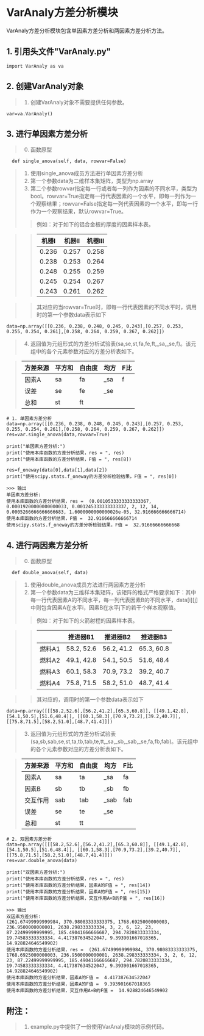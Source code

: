 # VarAnaly方差分析模块
   
   VarAnaly方差分析模块包含单因素方差分析和两因素方差分析方法。
   
   ## 1. 引用头文件"VarAnaly.py"
    import VarAnaly as va
   
   ## 2. 创建VarAnaly对象
   > 1. 创建VarAnaly对象不需要提供任何参数。
   
    var=va.VarAnaly()

   ## 3. 进行单因素方差分析
   > 0. 函数原型
   
      def single_anova(self, data, rowvar=False)
      
   > 1. 使用single_anova成员方法进行单因素方差分析
   > 2. 第一个参数data为二维样本集矩阵，类型为np.array
   > 3. 第二个参数rowvar指定每一行或者每一列作为因素的不同水平，类型为bool。rowvar=True指定每一行代表因素的一个水平，即每一列作为一个观察结果；rowvar=False指定每一列代表因素的一个水平，即每一行作为一个观察结果，默认rowvar=True。
   >> 例如：对于如下的铝合金板的厚度的因素样本表。
   
   >> | 机器I | 机器II | 机器III |
   >> | ----- | ----- | ----- |
   >> | 0.236 | 0.257 | 0.258 |
   >> | 0.238 | 0.253 | 0.264 |
   >> | 0.248 | 0.255 | 0.259 |
   >> | 0.245 | 0.254 | 0.267 |
   >> | 0.243 | 0.261 | 0.262 |
   
   >> 其对应的当rowvar=True时，即每一行代表因素的不同水平时，调用时的第一个参数data表示如下
   
    data=np.array([[0.236, 0.238, 0.248, 0.245, 0.243],[0.257, 0.253, 0.255, 0.254, 0.261],[0.258, 0.264, 0.259, 0.267, 0.262]])
    
   > 4. 返回值为元组形式的方差分析试验表(sa,se,st,fa,fe,ft,\_sa,\_se,f)。该元组中的各个元素参数对应的方差分析表如下。
   
   > | 方差来源 | 平方和 | 自由度 | 均方 | F比 |
   > | ------ | ------ | ------ | ------ | ------ |
   > | 因素A | sa | fa | \_sa | f |
   > | 误差 | se | fe | \_se |  |
   > | 总和 | st | ft |  |  | 
   
    # 1. 单因素方差分析
    data=np.array([[0.236, 0.238, 0.248, 0.245, 0.243],[0.257, 0.253, 0.255, 0.254, 0.261],[0.258, 0.264, 0.259, 0.267, 0.262]])
    res=var.single_anova(data,rowvar=True)
    
    print("单因素方差分析:")
    print("使用本库函数的方差分析结果，res = ", res)
    print("使用本库函数的方差分析结果，F值 = ", res[8])
    
    res=f_oneway(data[0],data[1],data[2])
    print("使用scipy.stats.f_oneway的方差分析检验结果，F值 = ", res[0])
    
    >>> 输出
    单因素方差分析:
    使用本库函数的方差分析结果，res =  (0.0010533333333333367, 0.00019200000000000033, 0.001245333333333337, 2, 12, 14,      0.0005266666666666683, 1.6000000000000026e-05, 32.916666666666714)
    使用本库函数的方差分析结果，F值 =  32.916666666666714
    使用scipy.stats.f_oneway的方差分析检验结果，F值 =  32.91666666666668
    
    
   ## 4. 进行两因素方差分析
   > 0. 函数原型
   
      def double_anova(self, data)
      
   > 1. 使用double_anova成员方法进行两因素方差分析
   > 2. 第一个参数data为三维样本集矩阵，该矩阵的格式严格要求如下：其中每一行代表因素A的不同水平，每一列代表因素B的不同水平，data[i][j]中则包含因素A在水平i，因素B在水平j下的若干个样本观察值。
   >> 例如：对于如下的火箭射程的因素样本表。
   
   >> |       | 推进器B1 | 推进器B2 | 推进器B3 |
   >> | ------ | ---------- | ---------- | ---------- |
   >> | 燃料A1 | 58.2, 52.6 | 56.2, 41.2 | 65.3, 60.8 |
   >> | 燃料A2 | 49.1, 42.8 | 54.1, 50.5 | 51.6, 48.4 |
   >> | 燃料A3 | 60.1, 58.3 | 70.9, 73.2 | 39.2, 40.7 |
   >> | 燃料A4 | 75.8, 71.5 | 58.2, 51.0 | 48.7, 41.4 |
   
   >> 其对应的，调用时的第一个参数data表示如下
   
    data=np.array([[[58.2,52.6],[56.2,41.2],[65.3,60.8]], [[49.1,42.8],[54.1,50.5],[51.6,48.4]], [[60.1,58.3],[70.9,73.2],[39.2,40.7]], [[75.8,71.5],[58.2,51.0],[48.7,41.4]]])
    
   > 3. 返回值为元组形式的方差分析试验表(sa,sb,sab,se,st,ta,tb,tab,te,tt,\_sa,\_sb,\_sab,\_se,fa,fb,fab)。该元组中的各个元素参数对应的方差分析表如下。
   
   > | 方差来源 | 平方和 | 自由度 | 均方 | F比 |
   > | ------ | ------ | ------ | ------ | ------ |
   > | 因素A | sa | ta | \_sa | fa |
   > | 因素B | sb | tb | \_sb | fb |
   > | 交互作用 | sab | tab | \_sab | fab |
   > | 误差 | se | te | \_se |  |
   > | 总和 | st | tt |  |  | 
   
    # 2. 双因素方差分析
    data=np.array([[[58.2,52.6],[56.2,41.2],[65.3,60.8]], [[49.1,42.8],[54.1,50.5],[51.6,48.4]], [[60.1,58.3],[70.9,73.2],[39.2,40.7]], [[75.8,71.5],[58.2,51.0],[48.7,41.4]]])
    res=var.double_anova(data)

    print("双因素方差分析:")
    print("使用本库函数的方差分析结果，res = ", res)
    print("使用本库函数的方差分析结果，因素A的F值 = ", res[14])
    print("使用本库函数的方差分析结果，因素A的F值 = ", res[15])
    print("使用本库函数的方差分析结果，交互作用A×B的F值 = ", res[16])
    
    >>> 输出
    双因素方差分析:
    (261.67499999999984, 370.98083333333375, 1768.6925000000003, 236.9500000000001, 2638.298333333334, 3, 2, 6, 12, 23, 87.22499999999995, 185.49041666666687, 294.7820833333334, 19.74583333333334, 4.417387634522047, 9.393901667018365, 14.928824646549902)
    使用本库函数的方差分析结果，res =  (261.67499999999984, 370.98083333333375, 1768.6925000000003, 236.9500000000001, 2638.298333333334, 3, 2, 6, 12, 23, 87.22499999999995, 185.49041666666687, 294.7820833333334, 19.74583333333334, 4.417387634522047, 9.393901667018365, 14.928824646549902)
    使用本库函数的方差分析结果，因素A的F值 =  4.417387634522047
    使用本库函数的方差分析结果，因素A的F值 =  9.393901667018365
    使用本库函数的方差分析结果，交互作用A×B的F值 =  14.928824646549902
   
   ## 附注：
   > 1. example.py中提供了一份使用VarAnaly模块的示例代码。
